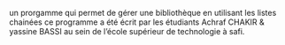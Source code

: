 un prorgamme qui permet de gérer une bibliothèque en utilisant
les listes chainées 
ce programme a été écrit par les étudiants
Achraf CHAKIR & yassine BASSI au sein de l’école supérieur de technologie à safi.
